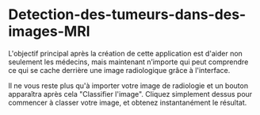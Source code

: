 # Detection-des-tumeurs-dans-des-images-MRI

L'objectif principal après la création de cette application est d'aider non seulement les médecins, mais maintenant n’importe qui peut comprendre ce qui se cache derrière une image radiologique grâce à l'interface.

Il ne vous reste plus qu'à importer votre image de radiologie et un bouton apparaîtra après cela "Classifier l'image". Cliquez simplement dessus pour commencer à classer votre image, et obtenez instantanément le résultat.



